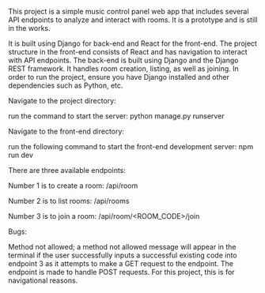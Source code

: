 This project is a simple music control panel web app that includes several API endpoints to analyze and interact with rooms. It is a prototype and is still in the works. 

It is built using Django for back-end and React for the front-end. The project structure in the front-end consists of React and has navigation to interact with API endpoints. The back-end is built using Django and the Django REST framework. It handles room creation, listing, as well as joining. 
In order to run the project, ensure you have Django installed and other dependencies such as Python, etc.

Navigate to the project directory: 

run the command to start the server: python manage.py runserver


Navigate to the front-end directory: 

run the following command to start the front-end development server: npm run dev 

There are three available endpoints:

Number 1 is to create a room: /api/room

Number 2 is to list rooms: /api/rooms

Number 3 is to join a room: /api/room/<ROOM_CODE>/join

Bugs:

Method not allowed; a method not allowed message will appear in the terminal if the user successfully inputs a successful existing code into endpoint 3 as it attempts to make a GET request to the endpoint. The endpoint is made to handle POST requests. For this project, this is for navigational reasons.